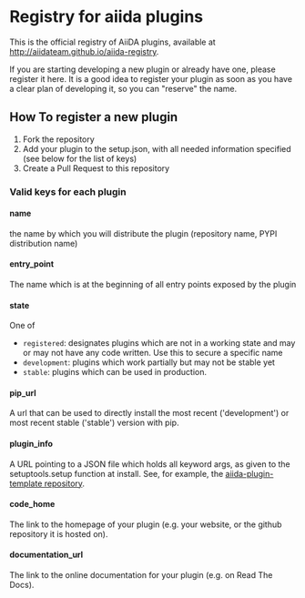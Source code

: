 # Registry for aiida plugins

This is the official registry of AiiDA plugins, 
available at http://aiidateam.github.io/aiida-registry.

If you are starting developing a new plugin or already have one,
please register it here.
It is a good idea to register your plugin as soon as you have a
clear plan of developing it, so you can "reserve" the name. 

## How To register a new plugin

1. Fork the repository
2. Add your plugin to the setup.json, with all needed information 
   specified (see below for the list of keys)
3. Create a Pull Request to this repository

### Valid keys for each plugin

#### name
the name by which you will distribute the plugin (repository name, PYPI distribution name)

#### entry_point
The name which is at the beginning of all entry points exposed by the plugin

#### state
One of
* `registered`: designates plugins which are not in a working state and may or may not have any code written. Use this to secure a specific name
* `development`: plugins which work partially but may not be stable yet
* `stable`: plugins which can be used in production. 

#### pip_url
A url that can be used to directly install the most recent ('development') or most recent stable ('stable') version with pip.

#### plugin_info
A URL pointing to a JSON file which holds all keyword args, as given to the setuptools.setup function at install.
See, for example, the [aiida-plugin-template repository](http://github.com/aiidateam/aiida-plugin-template).

#### code_home
The link to the homepage of your plugin (e.g. your website, or the github repository it is hosted on).

#### documentation_url
The link to the online documentation for your plugin (e.g. on Read The Docs).
